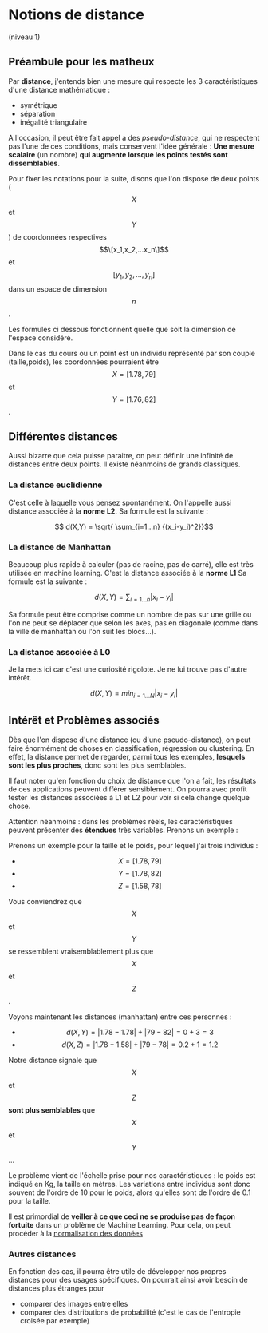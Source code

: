 <script type="text/javascript" async src="//cdn.bootcss.com/mathjax/2.7.0/MathJax.js?config=TeX-AMS-MML_HTMLorMML"></script>
<script type="text/javascript" async src="https://cdnjs.cloudflare.com/ajax/libs/mathjax/2.7.1/MathJax.js?config=TeX-MML-AM_CHTML"></script>

# Notions de distance
(niveau 1)

## Préambule pour les matheux

Par **distance**, j'entends bien une mesure qui respecte les 3 caractéristiques d'une distance mathématique :

- symétrique
- séparation
- inégalité triangulaire

A l'occasion, il peut être fait appel a des *pseudo-distance*, qui ne respectent pas l'une de ces conditions,
mais conservent l'idée générale : **Une mesure scalaire** (un nombre) **qui augmente lorsque les points testés sont dissemblables**.

Pour fixer les notations pour la suite, disons que l'on dispose
de deux points ($$X$$ et $$Y$$) de coordonnées respectives $$\[x_1,x_2,...x_n\]$$
et $$[y_1,y_2,...,y_n]$$ dans un espace de dimension $$n$$.

Les formules ci dessous fonctionnent quelle que soit la dimension de l'espace considéré.

Dans le cas du cours ou un point est un individu représenté par son couple (taille,poids), les coordonnées pourraient être $$X = [1.78,79]$$ et $$Y = [1.76,82]$$.

## Différentes distances
Aussi bizarre que cela puisse paraitre, on peut définir une infinité de distances
entre deux points. Il existe néanmoins de grands classiques.

### La distance euclidienne

C'est celle à laquelle vous pensez spontanément. On l'appelle aussi distance associée à la **norme L2**.
Sa formule est la suivante :

$$ d(X,Y) = \sqrt{ \sum_{i=1...n} {(x_i-y_i)^2}}$$

### La distance de Manhattan

Beaucoup plus rapide à calculer (pas de racine, pas de carré), elle est très utilisée en machine learning. C'est la distance associée à la **norme L1**
Sa formule est la suivante :

$$ d(X,Y) = \sum_{i=1...n} {|x_i-y_i|}$$

Sa formule peut être comprise comme un nombre de pas sur une grille ou l'on ne peut se déplacer que selon les axes, pas en diagonale (comme dans la ville de manhattan
ou l'on suit les blocs...).

### La distance associée à L0

Je la mets ici car c'est une curiosité rigolote. Je ne lui trouve pas d'autre intérêt.

$$ d(X,Y) = min_{i=1...N} {|x_i-y_i|}$$

## Intérêt et Problèmes associés

Dès que l'on dispose d'une distance (ou d'une pseudo-distance), on peut
faire énormément de choses en classification, régression ou clustering.
En effet, la distance permet de regarder, parmi tous les exemples,
**lesquels sont les plus proches**, donc sont les plus semblables.

Il faut noter qu'en fonction du choix de distance que l'on a fait, les résultats
de ces applications peuvent différer sensiblement.
On pourra avec profit tester les distances associées à L1 et L2 pour voir si
cela change quelque chose.

Attention néanmoins : dans les problèmes réels, les caractéristiques peuvent
présenter des **étendues** très variables. Prenons un exemple :

Prenons un exemple pour la taille et le poids, pour lequel j'ai trois individus :
- $$X = [1.78,79]$$
- $$Y = [1.78,82]$$
- $$Z = [1.58,78]$$

Vous conviendrez que $$X$$ et $$Y$$ se ressemblent vraisemblablement plus
que $$X$$ et $$Z$$.

Voyons maintenant les distances (manhattan) entre ces personnes :
- $$d(X,Y) = |1.78 - 1.78| + |79 - 82| = 0 + 3 = 3$$
- $$d(X,Z) = |1.78 - 1.58| + |79 - 78| = 0.2 + 1 = 1.2$$

Notre distance signale que $$X$$ et $$Z$$ **sont plus semblables** que $$X$$ et $$Y$$...

Le problème vient de l'échelle prise pour nos caractéristiques : le poids est indiqué en Kg, la taille en mètres. Les variations entre individus sont donc souvent de l'ordre de 10 pour le poids, alors qu'elles sont de l'ordre de 0.1 pour la taille.

Il est primordial de **veiller à ce que ceci ne se produise pas de façon fortuite** dans un problème de Machine Learning. Pour cela, on peut procéder à la [normalisation des données](normalise.md)

### Autres distances

En fonction des cas, il pourra être utile de développer nos propres distances
pour des usages spécifiques.
On pourrait ainsi avoir besoin de distances plus étranges pour
- comparer des images entre elles
- comparer des distributions de probabilité (c'est le cas de l'entropie croisée par exemple)
